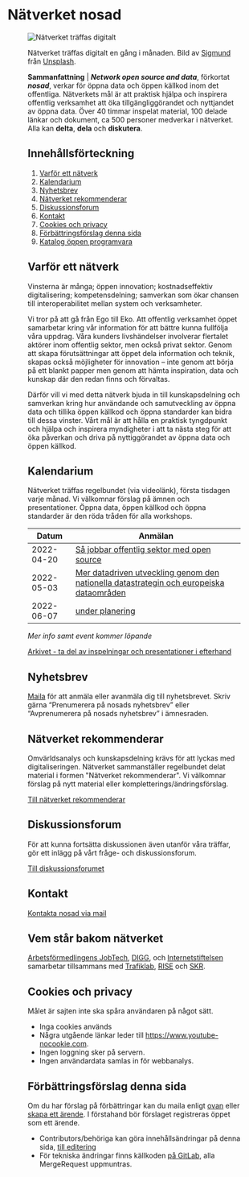 [_metadata_:url]:- "https://gitlab.com/open-data-knowledge-sharing/wiki/-/wikis/home"

# Nätverket nosad

<figure>

![Nätverket träffas digitalt](https://source.unsplash.com/YUuSAJkS3U4/640x460)

<figcaption>Nätverket träffas digitalt en gång i månaden. Bild av <a href="https://unsplash.com/@sigmund?utm_source=nosad&utm_medium=referral">Sigmund</a> från <a href="https://unsplash.com/?utm_source=your_app_name&utm_medium=referral">Unsplash</a>. </figcaption>
</figure>
<figure>


**Sammanfattning** | _**Network open source and data**_, förkortat _**nosad**_, verkar för öppna data och öppen källkod inom det offentliga. Nätverkets mål är att praktisk hjälpa och inspirera offentlig verksamhet att öka tillgängliggörandet och nyttjandet av öppna data. Över 40 timmar inspelat material, 100 delade länkar och dokument, ca 500 personer medverkar i nätverket. Alla kan **delta**, **dela** och **diskutera**.

## Innehållsförteckning

1. [Varför ett nätverk](#varför-ett-nätverk)
2. [Kalendarium](#kalendarium)
3. [Nyhetsbrev](#nyhetsbrev)
4. [Nätverket rekommenderar](#nätverket-rekommenderar)
5. [Diskussionsforum](#diskussionsforum)
6. [Kontakt](#kontakt)
7. [Cookies och privacy](#cookies-och-privacy)
8. [Förbättringsförslag denna sida](#förbättringsförslag-denna-sida)
9. [Katalog öppen programvara](https://offentligkod.se/)

## Varför ett nätverk

Vinsterna är många; öppen innovation; kostnadseffektiv digitalisering; kompetensdelning; samverkan som ökar chansen till interoperabilitet mellan system och verksamheter.

Vi tror på att gå från Ego till Eko. Att offentlig verksamhet öppet samarbetar kring vår information för att bättre kunna fullfölja våra uppdrag. Våra kunders livshändelser involverar flertalet aktörer inom offentlig sektor, men också privat sektor. Genom att skapa förutsättningar att öppet dela information och teknik, skapas också möjligheter för innovation – inte genom att börja på ett blankt papper men genom att hämta inspiration, data och kunskap där den redan finns och förvaltas.

Därför vill vi med detta nätverk bjuda in till kunskapsdelning och samverkan kring hur användande och samutveckling av öppna data och tillika öppen källkod och öppna standarder kan bidra till dessa vinster. Vårt mål är att hålla en praktisk tyngdpunkt och hjälpa och inspirera myndigheter i att ta nästa steg för att öka påverkan och driva på nyttiggörandet av öppna data och öppen källkod.

## Kalendarium

Nätverket träffas regelbundet (via videolänk), första tisdagen varje månad. Vi välkomnar förslag på ämnen och presentationer. Öppna data, öppen källkod och öppna standarder är den röda tråden för alla workshops.

| Datum | Anmälan |
|---|---|
| 2022-04-20 | [Så jobbar offentlig sektor med open source](https://www.goto10.se/event/hur-offentlig-sektor-jobbar-med-open-source/)
| 2022-05-03 | [Mer datadriven utveckling genom den nationella datastrategin och europeiska dataområden](https://www.goto10.se/event/nosad-natverkande-kring-oppna-data-och-oppen-kallkod-6/)
| 2022-06-07 | [under planering](https://www.goto10.se/event/nosad-natverkande-kring-oppna-data-och-oppen-kallkod-7/) |

_Mer info samt event kommer löpande_

<a href="https://nosad.se/workshops" data-navigo>Arkivet - ta del av inspelningar och presentationer i efterhand</a>

## Nyhetsbrev

[Maila](mailto:maria.dalhage@digg.se) för att anmäla eller avanmäla dig till nyhetsbrevet. Skriv gärna “Prenumerera på nosads nyhetsbrev” eller “Avprenumerera på nosads nyhetsbrev” i ämnesraden.

## Nätverket rekommenderar

Omvärldsanalys och kunskapsdelning krävs för att lyckas med digitaliseringen. Nätverket sammanställer regelbundet delat material i formen "Nätverket rekommenderar". Vi välkomnar förslag på nytt material eller kompletterings/ändringsförslag.

<a href="/tips" data-navigo>Till nätverket rekommenderar</a>

## Diskussionsforum

För att kunna fortsätta diskussionen även utanför våra träffar, gör ett inlägg på vårt fråge- och diskussionsforum.

[Till diskussionsforumet](https://community.dataportal.se/)  

## Kontakt

[Kontakta nosad via mail](mailto:maria.dalhage@digg.se)

## Vem står bakom nätverket

[Arbetsförmedlingens JobTech](https://jobtechdev.se/), [DIGG](https://www.digg.se/), och [Internetstiftelsen](https://internetstiftelsen.se/) samarbetar tillsammans med [Trafiklab](https://www.trafiklab.se/), [RISE](https://www.ri.se/) och [SKR](https://skr.se/).

## Cookies och privacy

Målet är sajten inte ska spåra användaren på något sätt. 

* Inga cookies används
* Några utgående länkar leder till https://www.youtube-nocookie.com.
* Ingen loggning sker på servern.
* Ingen användardata samlas in för webbanalys.

## Förbättringsförslag denna sida

Om du har förslag på förbättringar kan du maila enligt [ovan](#Kontakt) eller [skapa ett ärende](https://gitlab.com/open-data-knowledge-sharing/open-data-knowledge-sharing.gitlab.io/-/issues/new). I förstahand bör förslaget registreras öppet som ett ärende.

* Contributors/behöriga kan göra innehållsändringar på denna sida, [till editering](https://gitlab.com/open-data-knowledge-sharing/wiki/-/wikis/Home)
* För tekniska ändringar finns källkoden [på GitLab](https://gitlab.com/open-data-knowledge-sharing/open-data-knowledge-sharing.gitlab.io), alla MergeRequest uppmuntras.
